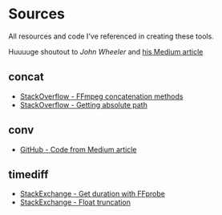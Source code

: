 # Sources
All resources and code I've referenced in creating these tools.

Huuuuge shoutout to *John Wheeler* and [his Medium article](https://medium.com/macoclock/converting-avchd-files-from-a-sony-hdr-sr1-to-mp4-on-mac-os-x-d4e0a0331c67)

## concat
* [StackOverflow - FFmpeg concatenation methods](https://stackoverflow.com/a/11175851/15124812)
* [StackOverflow - Getting absolute path](https://stackoverflow.com/a/3915420/15124812)

## conv
* [GitHub - Code from Medium article](https://gist.github.com/wheel5up/86ee1b4fde5f3720777e89ca4873b890)

## timediff
* [StackExchange - Get duration with FFprobe](https://unix.stackexchange.com/a/170973)
* [StackExchange - Float truncation](https://unix.stackexchange.com/a/89748)